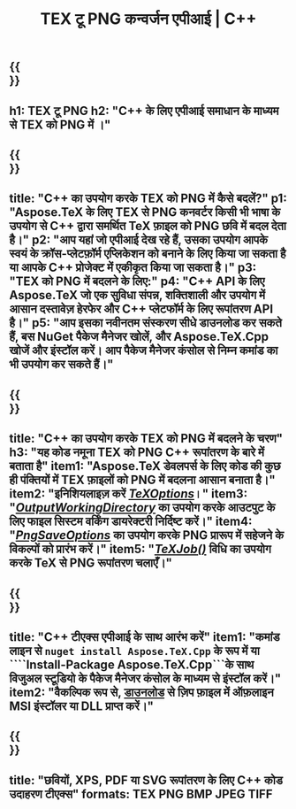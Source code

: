 ﻿---
translation: true
template: /_templates/_conversion-child-cpp.md
title: "TEX टू PNG कन्वर्जन एपीआई | C++"
description: "टीएक्स से PNG रूपांतरण कार्यक्षमता। इस ऑन-प्रिमाइसेस C++ लाइब्रेरी को अपने प्रोजेक्ट में एकीकृत करें या TeX को PNG में बदलने के लिए क्रॉस-प्लेटफ़ॉर्म एप्लिकेशन का उपयोग करें।"
keywords: "TEX टू PNG एपीआई सीपीपी, TEX2PNG इंटीग्रेटेड C++"
url: /cpp/conversion/tex-to-png/
family: tex
platformtag: cpp
feature: conversion
informat: TEX
outformat: PNG
otherformats: BMP JPEG TIFF PDF SVG XPS
---

{{<section banner>}}
---
h1: TEX टू PNG
h2: "C++ के लिए एपीआई समाधान के माध्यम से TEX को PNG में ।"
---

{{<section overview>}}
---
title: "C++ का उपयोग करके TEX को PNG में कैसे बदलें?"
p1: "Aspose.TeX के लिए TEX से PNG कनवर्टर किसी भी भाषा के उपयोग से C++ द्वारा समर्थित TeX फ़ाइल को PNG छवि में बदल देता है।"
p2: "आप यहां जो एपीआई देख रहे हैं, उसका उपयोग आपके स्वयं के क्रॉस-प्लेटफ़ॉर्म एप्लिकेशन को बनाने के लिए किया जा सकता है या आपके C++ प्रोजेक्ट में एकीकृत किया जा सकता है।"
p3: "TEX को PNG में बदलने के लिए:"
p4: "C++ API के लिए Aspose.TeX जो एक सुविधा संपन्न, शक्तिशाली और उपयोग में आसान दस्तावेज़ हेरफेर और C++ प्लेटफॉर्म के लिए रूपांतरण API है।"
p5: "आप इसका नवीनतम संस्करण सीधे डाउनलोड कर सकते हैं, बस NuGet पैकेज मैनेजर खोलें, और Aspose.TeX.Cpp खोजें और इंस्टॉल करें। आप पैकेज मैनेजर कंसोल से निम्न कमांड का भी उपयोग कर सकते हैं।"
---

{{<section feature1>}}
---
title: "C++ का उपयोग करके TEX को PNG में बदलने के चरण"
h3: "यह कोड नमूना TEX को PNG C++ रूपांतरण के बारे में बताता है"
item1: "Aspose.TeX डेवलपर्स के लिए कोड की कुछ ही पंक्तियों में TEX फ़ाइलों को PNG में बदलना आसान बनाता है।"
item2: "इनिशियलाइज़ करें [*TeXOptions*](https://reference.aspose.com/tex/cpp/class/aspose.te_x.te_x_options)।"
item3: "[*OutputWorkingDirectory*](https://reference.aspose.com/tex/cpp/class/aspose.te_x.te_x_options#aa4f4ea6dab7db5ba1b40800495f16f63) का उपयोग करके आउटपुट के लिए फाइल सिस्टम वर्किंग डायरेक्टरी निर्दिष्ट करें।"
item4: "[*PngSaveOptions*](https://reference.aspose.com/tex/cpp/class/aspose.te_x.presentation.image.png_save_options) का उपयोग करके PNG प्रारूप में सहेजने के विकल्पों को प्रारंभ करें।"
item5: "[*TeXJob()*](https://reference.aspose.com/tex/cpp/class/aspose.te_x.te_x_job) विधि का उपयोग करके TeX से PNG रूपांतरण चलाएँ।"
---

{{<section feature2>}}
---
title: "C++ टीएक्स एपीआई के साथ आरंभ करें"
item1: "कमांड लाइन से ```nuget install Aspose.TeX.Cpp``` के रूप में या ````Install-Package Aspose.TeX.Cpp```के साथ विजुअल स्टूडियो के पैकेज मैनेजर कंसोल के माध्यम से इंस्टॉल करें।"
item2: "वैकल्पिक रूप से, [डाउनलोड](https://downloads.aspose.com/tex/cpp) से ज़िप फ़ाइल में ऑफ़लाइन MSI इंस्टॉलर या DLL प्राप्त करें।"
---

{{<section widget>}}
---
title: "छवियों, XPS, PDF या SVG रूपांतरण के लिए C++ कोड उदाहरण टीएक्स"
formats: TEX PNG BMP JPEG TIFF
---

